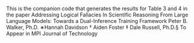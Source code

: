 This is the companion code that generates the results for Table 3 and 4 in the paper
Addressing Logical Fallacies In Scientific Reasoning From Large Language Models: Towards a Dual-Inference Training Framework
Peter B. Walker, Ph.D. ∗Hannah Davidson † Aiden Foster ‡ Dale Russell, Ph.D.§
To Appear in MPI Journal of Technology
